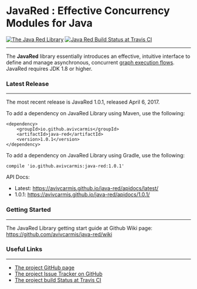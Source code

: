 # JavaRed : Effective Concurrency Modules for Java
[![The Java Red Library](https://avivcarmis.github.io/java-red/images/logo.png "The Java Red Library")](https://github.com/avivcarmis/java-red "The Java Red Library")
[![Java Red Build Status at Travis CI](https://travis-ci.org/avivcarmis/java-red.svg?branch=master "Java Red Build Status at Travis CI")](https://travis-ci.org/avivcarmis/java-red "Java Red Build Status at Travis CI")

------------

The **JavaRed** library essentially introduces an effective, intuitive interface to define and manage asynchronous, concurrent [graph execution flows](https://github.com/avivcarmis/java-red/wiki/About-Graph-Execution "graph execution flows").
JavaRed requires JDK 1.8 or higher.

### Latest Release
------------
The most recent release is JavaRed 1.0.1, released April 6, 2017.

To add a dependency on JavaRed Library using Maven, use the following:
```
<dependency>
    <groupId>io.github.avivcarmis</groupId>
    <artifactId>java-red</artifactId>
    <version>1.0.1</version>
</dependency>
```

To add a dependency on JavaRed Library using Gradle, use the following:
```
compile 'io.github.avivcarmis:java-red:1.0.1'
```

API Docs:
- Latest: https://avivcarmis.github.io/java-red/apidocs/latest/
- 1.0.1: https://avivcarmis.github.io/java-red/apidocs/1.0.1/

### Getting Started
------------
The JavaRed Library getting start guide at Github Wiki page: https://github.com/avivcarmis/java-red/wiki

### Useful Links
------------
- [The project GitHub page](https://github.com/avivcarmis/java-red "The project GitHub page")
- [The project Issue Tracker on GitHub](https://github.com/avivcarmis/java-red/issues "The project Issue Tracker on GitHub")
- [The project build Status at Travis CI](https://travis-ci.org/avivcarmis/java-red "The project build Status at Travis CI")